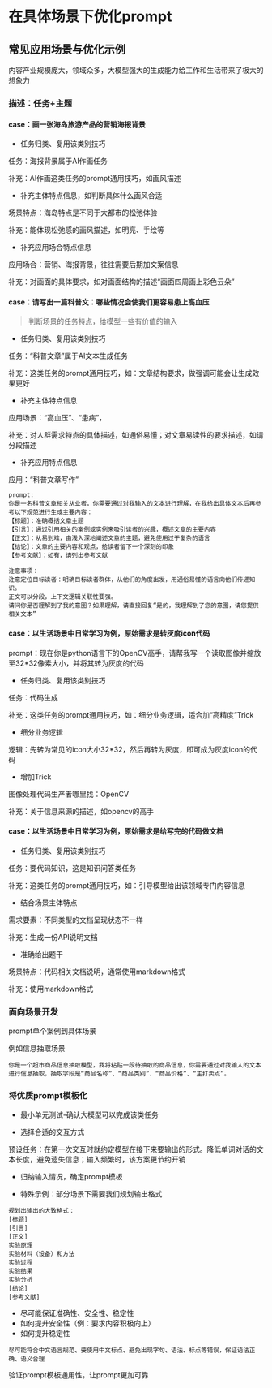 # 在具体场景下优化prompt

## 常见应用场景与优化示例

内容产业规模庞大，领域众多，大模型强大的生成能力给工作和生活带来了极大的想象力



### 描述：任务+主题

#### case：画一张海岛旅游产品的营销海报背景

- 任务归类、复用该类别技巧

任务：海报背景属于AI作画任务

补充：AI作画这类任务的prompt通用技巧，如画风描述



- 补充主体特点信息，如判断具体什么画风合适

场景特点：海岛特点是不同于大都市的松弛体验

补充：能体现松弛感的画风描述，如明亮、手绘等



- 补充应用场合特点信息

应用场合：营销、海报背景，往往需要后期加文案信息

补充：对画面的具体要求，如对画面结构的描述“画面四周画上彩色云朵”



#### case：请写出一篇科普文：哪些情况会使我们更容易患上高血压

> 判断场景的任务特点，给模型一些有价值的输入

- 任务归类、复用该类别技巧

任务：“科普文章”属于AI文本生成任务

补充：这类任务的prompt通用技巧，如：文章结构要求，做强调可能会让生成效果更好



- 补充主体特点信息

应用场景：“高血压”、“患病”，

补充：对人群需求特点的具体描述，如通俗易懂；对文章易读性的要求描述，如请分段描述



- 补充应用特点信息

应用：“科普文章写作”



```
prompt:
你是一名科普文章相关从业者，你需要通过对我输入的文本进行理解，在我给出具体文本后再参考以下规范进行生成主要内容：
【标题】：准确概括文章主题
【引言】：通过引用相关的案例或实例来吸引读者的兴趣，概述文章的主要内容
【正文】：从易到难，由浅入深地阐述文章的主题，避免使用过于复杂的语言
【结论】：文章的主要内容和观点，给读者留下一个深刻的印象
【参考文献】：如有，请列出参考文献

注意事项：
注意定位目标读者：明确目标读者群体，从他们的角度出发，用通俗易懂的语言向他们传递知识。
正文可以分段，上下文逻辑关联性要强。
请问你是否理解到了我的意图？如果理解，请直接回复“是的，我理解到了您的意图，请您提供相关文本”
```

 

#### case：以生活场景中日常学习为例，原始需求是转灰度icon代码

prompt：现在你是python语言下的OpenCV高手，请帮我写一个读取图像并缩放至32*32像素大小，并将其转为灰度的代码

- 任务归类、复用该类别技巧

任务：代码生成

补充：这类任务的prompt通用技巧，如：细分业务逻辑，适合加“高精度”Trick



- 细分业务逻辑

逻辑：先转为常见的icon大小32*32，然后再转为灰度，即可成为灰度icon的代码



- 增加Trick

图像处理代码生产者哪里找：OpenCV

补充：关于信息来源的描述，如opencv的高手



#### case：以生活场景中日常学习为例，原始需求是给写完的代码做文档

- 任务归类、复用该类别技巧

任务：要代码知识，这是知识问答类任务

补充：这类任务的prompt通用技巧，如：引导模型给出该领域专门内容信息



- 结合场景主体特点

需求要素：不同类型的文档呈现状态不一样

补充：生成一份API说明文档



- 准确给出题干

场景特点：代码相关文档说明，通常使用markdown格式

补充：使用markdown格式



### 面向场景开发

prompt单个案例到具体场景

例如信息抽取场景

```
你是一个超市商品信息抽取模型，我将粘贴一段待抽取的商品信息，你需要通过对我输入的文本进行信息抽取，抽取字段是“商品名称”、“商品类别”、“商品价格”、“主打卖点”。
```

### 将优质prompt模板化

- 最小单元测试-确认大模型可以完成该类任务

- 选择合适的交互方式

预设任务：在第一次交互时就约定模型在接下来要输出的形式。降低单词对话的文本长度，避免遗失信息；输入频繁时，该方案更节约开销

- 归纳输入情况，确定prompt模板

- 特殊示例：部分场景下需要我们规划输出格式

```
规划出输出的大致格式：
[标题]
[引言]
[正文]
实验原理
实验材料（设备）和方法
实验过程
实验结果
实验分析
[结论]
[参考文献]
```

- 尽可能保证准确性、安全性、稳定性
- 如何提升安全性（例：要求内容积极向上）
- 如何提升稳定性

```
尽可能符合中文语言规范、要使用中文标点、避免出现字句、语法、标点等错误，保证语法正确、语义合理
```

验证prompt模板通用性，让prompt更加可靠

